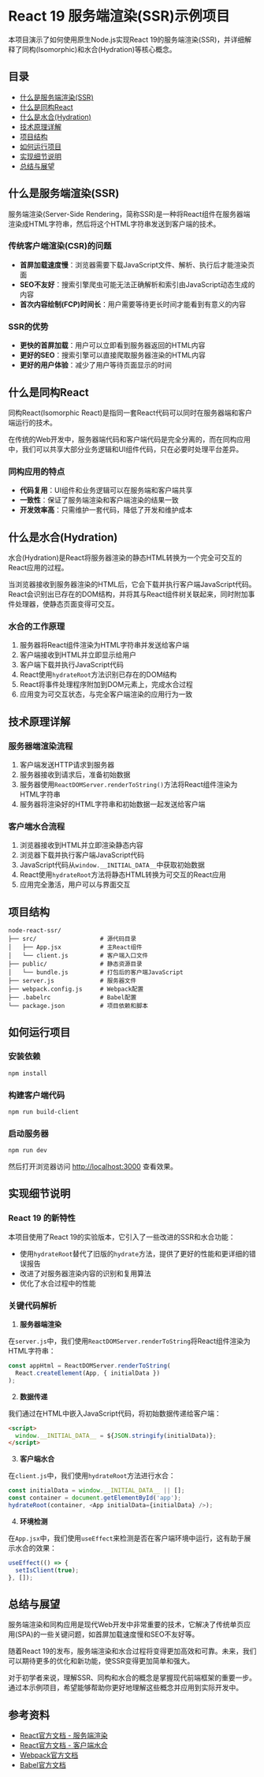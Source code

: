 # React 19 服务端渲染(SSR)示例项目

本项目演示了如何使用原生Node.js实现React 19的服务端渲染(SSR)，并详细解释了同构(Isomorphic)和水合(Hydration)等核心概念。

## 目录

- [什么是服务端渲染(SSR)](#什么是服务端渲染ssr)
- [什么是同构React](#什么是同构react)
- [什么是水合(Hydration)](#什么是水合hydration)
- [技术原理详解](#技术原理详解)
- [项目结构](#项目结构)
- [如何运行项目](#如何运行项目)
- [实现细节说明](#实现细节说明)
- [总结与展望](#总结与展望)

## 什么是服务端渲染(SSR)

服务端渲染(Server-Side Rendering，简称SSR)是一种将React组件在服务器端渲染成HTML字符串，然后将这个HTML字符串发送到客户端的技术。

### 传统客户端渲染(CSR)的问题

- **首屏加载速度慢**：浏览器需要下载JavaScript文件、解析、执行后才能渲染页面
- **SEO不友好**：搜索引擎爬虫可能无法正确解析和索引由JavaScript动态生成的内容
- **首次内容绘制(FCP)时间长**：用户需要等待更长时间才能看到有意义的内容

### SSR的优势

- **更快的首屏加载**：用户可以立即看到服务器返回的HTML内容
- **更好的SEO**：搜索引擎可以直接爬取服务器渲染的HTML内容
- **更好的用户体验**：减少了用户等待页面显示的时间

## 什么是同构React

同构React(Isomorphic React)是指同一套React代码可以同时在服务器端和客户端运行的技术。

在传统的Web开发中，服务器端代码和客户端代码是完全分离的，而在同构应用中，我们可以共享大部分业务逻辑和UI组件代码，只在必要时处理平台差异。

### 同构应用的特点

- **代码复用**：UI组件和业务逻辑可以在服务端和客户端共享
- **一致性**：保证了服务端渲染和客户端渲染的结果一致
- **开发效率高**：只需维护一套代码，降低了开发和维护成本

## 什么是水合(Hydration)

水合(Hydration)是React将服务器渲染的静态HTML转换为一个完全可交互的React应用的过程。

当浏览器接收到服务器渲染的HTML后，它会下载并执行客户端JavaScript代码。React会识别出已存在的DOM结构，并将其与React组件树关联起来，同时附加事件处理器，使静态页面变得可交互。

### 水合的工作原理

1. 服务器将React组件渲染为HTML字符串并发送给客户端
2. 客户端接收到HTML并立即显示给用户
3. 客户端下载并执行JavaScript代码
4. React使用`hydrateRoot`方法识别已存在的DOM结构
5. React将事件处理程序附加到DOM元素上，完成水合过程
6. 应用变为可交互状态，与完全客户端渲染的应用行为一致

## 技术原理详解

### 服务器端渲染流程

1. 客户端发送HTTP请求到服务器
2. 服务器接收到请求后，准备初始数据
3. 服务器使用`ReactDOMServer.renderToString()`方法将React组件渲染为HTML字符串
4. 服务器将渲染好的HTML字符串和初始数据一起发送给客户端

### 客户端水合流程

1. 浏览器接收到HTML并立即渲染静态内容
2. 浏览器下载并执行客户端JavaScript代码
3. JavaScript代码从`window.__INITIAL_DATA__`中获取初始数据
4. React使用`hydrateRoot`方法将静态HTML转换为可交互的React应用
5. 应用完全激活，用户可以与界面交互

## 项目结构

```
node-react-ssr/
├── src/                  # 源代码目录
│   ├── App.jsx           # 主React组件
│   └── client.js         # 客户端入口文件
├── public/               # 静态资源目录
│   └── bundle.js         # 打包后的客户端JavaScript
├── server.js             # 服务器文件
├── webpack.config.js     # Webpack配置
├── .babelrc              # Babel配置
└── package.json          # 项目依赖和脚本
```

## 如何运行项目

### 安装依赖

```bash
npm install
```

### 构建客户端代码

```bash
npm run build-client
```

### 启动服务器

```bash
npm run dev
```

然后打开浏览器访问 [http://localhost:3000](http://localhost:3000) 查看效果。

## 实现细节说明

### React 19 的新特性

本项目使用了React 19的实验版本，它引入了一些改进的SSR和水合功能：

- 使用`hydrateRoot`替代了旧版的`hydrate`方法，提供了更好的性能和更详细的错误报告
- 改进了对服务器渲染内容的识别和复用算法
- 优化了水合过程中的性能

### 关键代码解析

1. **服务器端渲染**

在`server.js`中，我们使用`ReactDOMServer.renderToString`将React组件渲染为HTML字符串：

```javascript
const appHtml = ReactDOMServer.renderToString(
  React.createElement(App, { initialData })
);
```

2. **数据传递**

我们通过在HTML中嵌入JavaScript代码，将初始数据传递给客户端：

```html
<script>
  window.__INITIAL_DATA__ = ${JSON.stringify(initialData)};
</script>
```

3. **客户端水合**

在`client.js`中，我们使用`hydrateRoot`方法进行水合：

```javascript
const initialData = window.__INITIAL_DATA__ || [];
const container = document.getElementById('app');
hydrateRoot(container, <App initialData={initialData} />);
```

4. **环境检测**

在`App.jsx`中，我们使用`useEffect`来检测是否在客户端环境中运行，这有助于展示水合的效果：

```javascript
useEffect(() => {
  setIsClient(true);
}, []);
```

## 总结与展望

服务端渲染和同构应用是现代Web开发中非常重要的技术，它解决了传统单页应用(SPA)的一些关键问题，如首屏加载速度慢和SEO不友好等。

随着React 19的发布，服务端渲染和水合过程将变得更加高效和可靠。未来，我们可以期待更多的优化和新功能，使SSR变得更加简单和强大。

对于初学者来说，理解SSR、同构和水合的概念是掌握现代前端框架的重要一步。通过本示例项目，希望能够帮助你更好地理解这些概念并应用到实际开发中。

## 参考资料

- [React官方文档 - 服务端渲染](https://react.dev/reference/react-dom/server)
- [React官方文档 - 客户端水合](https://react.dev/reference/react-dom/client/hydrateRoot)
- [Webpack官方文档](https://webpack.js.org/)
- [Babel官方文档](https://babeljs.io/)